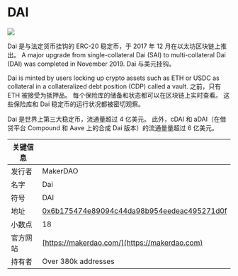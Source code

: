 # DAI

![](../../.gitbook/assets/dai.png)

Dai 是与法定货币挂钩的 ERC-20 稳定币，于 2017 年 12 月在以太坊区块链上推出。 A major upgrade from single-collateral Dai (SAI) to multi-collateral Dai (DAI) was completed in November 2019. Dai 与美元挂钩。

Dai is minted by users locking up crypto assets such as ETH or USDC as collateral in a collateralized debt position (CDP) called a vault. 之前，只有 ETH 被接受为抵押品。 每个保险库的储备和状态都可以在区块链上实时查看。 这些保险库和 Dai 稳定币的运行状况都被密切观察。

Dai 是世界上第三大稳定币，流通量超过 4 亿美元。 此外，cDAI 和 aDAI（在借贷平台 Compound 和 Aave 上的合成 Dai 版本）的流通量量超过 6 亿美元。

| 关键信息 |                                                                                                                     |
| ---- | ------------------------------------------------------------------------------------------------------------------- |
| 发行者  | MakerDAO                                                                                                            |
| 名字   | Dai                                                                                                                 |
| 符号   | DAI                                                                                                                 |
| 地址   | [0x6b175474e89094c44da98b954eedeac495271d0f](https://etherscan.io/token/0x6b175474e89094c44da98b954eedeac495271d0f) |
| 小数点  | 18                                                                                                                  |
| 官方网站 | [https://makerdao.com/](https://makerdao.com)                                                                       |
| 持有者  | Over 380k addresses                                                                                                 |
